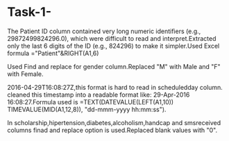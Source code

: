 # Task-1-
The Patient ID column contained very long numeric identifiers (e.g., 29872499824296.0), which were difficult to read and interpret.Extracted only the last 6 digits of the ID (e.g., 824296) to make it simpler.Used Excel formula  ="Patient"&RIGHT(A1,6)

Used Find and replace for gender column.Replaced "M" with Male and "F" with Female.

2016-04-29T16:08:27Z,this format is hard to read in scheduledday column. cleaned this timestamp into a readable format like: 29-Apr-2016 16:08:27.Formula used is =TEXT(DATEVALUE(LEFT(A1,10)) TIMEVALUE(MID(A1,12,8)), "dd-mmm-yyyy hh:mm:ss").

In scholarship,hipertension,diabetes,alcoholism,handcap and smsreceived columns finad and replace option is used.Replaced blank values with "0".
